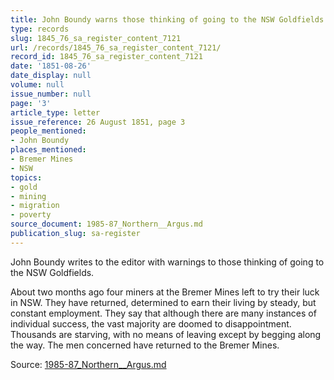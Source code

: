 ```yaml
---
title: John Boundy warns those thinking of going to the NSW Goldfields
type: records
slug: 1845_76_sa_register_content_7121
url: /records/1845_76_sa_register_content_7121/
record_id: 1845_76_sa_register_content_7121
date: '1851-08-26'
date_display: null
volume: null
issue_number: null
page: '3'
article_type: letter
issue_reference: 26 August 1851, page 3
people_mentioned:
- John Boundy
places_mentioned:
- Bremer Mines
- NSW
topics:
- gold
- mining
- migration
- poverty
source_document: 1985-87_Northern__Argus.md
publication_slug: sa-register
---
```


John Boundy writes to the editor with warnings to those thinking of going to the NSW Goldfields.

About two months ago four miners at the Bremer Mines left to try their luck in NSW.   They have returned, determined to earn their living by steady, but constant employment.  They say that although there are many instances of individual success, the vast majority are doomed to disappointment.  Thousands are starving, with no means of leaving except by begging along the way.  The men concerned have returned to the Bremer Mines.

Source: [1985-87_Northern__Argus.md](/downloads/markdown/1985-87_Northern__Argus.md)
